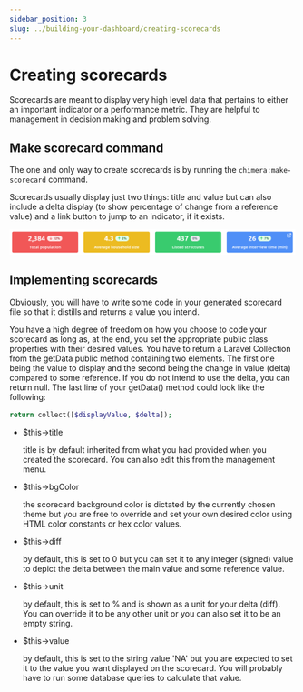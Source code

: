 ```yaml
---
sidebar_position: 3
slug: ../building-your-dashboard/creating-scorecards
---
```


# Creating scorecards
Scorecards are meant to display very high level data that pertains to either an important indicator or a performance metric. They are helpful to management in decision making and problem solving.

## Make scorecard command
The one and only way to create scorecards is by running the `chimera:make-scorecard` command.

Scorecards usually display just two things: title and value but can also include a delta display (to show percentage of change from a reference value) and a link button to jump to an indicator, if it exists.

![Scorecards](/img/developer/building-your-dashboard/scorecards.png)

## Implementing scorecards
Obviously, you will have to write some code in your generated scorecard file so that it distills and returns a value you intend.

You have a high degree of freedom on how you choose to code your scorecard as long as, at the end, you set the appropriate public class properties with their desired values. You have to return a Laravel Collection from the getData public method containing two elements. The first one being the value to display and the second being the change in value (delta) compared to some reference. If you do not intend to use the delta, you can return null. The last line of your getData() method could look like the following:

```php
return collect([$displayValue, $delta]);
```

- $this->title

    title is by default inherited from what you had provided when you created the scorecard. You can also edit this from the management menu.

- $this->bgColor

    the scorecard background color is dictated by the currently chosen theme but you are free to override and set your own desired color using HTML color constants or hex color values.

- $this->diff

    by default, this is set to 0 but you can set it to any integer (signed) value to depict the delta between the main value and some reference value.

- $this->unit

    by default, this is set to % and is shown as a unit for your delta (diff). You can override it to be any other unit or you can also set it to be an empty string.

- $this->value

    by default, this is set to the string value 'NA' but you are expected to set it to the value you want displayed on the scorecard. You will probably have to run some database queries to calculate that value.
